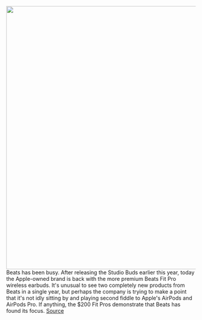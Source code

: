 <img src='https://cdn.vox-cdn.com/thumbor/ReAPJGC0hugCYIAuHdgecXv2nW8=/0x0:2040x1360/1200x675/filters:focal(731x702:1057x1028)/cdn.vox-cdn.com/uploads/chorus_image/image/70074068/DSCF6022_Edited.0.jpg' width='700px' /><br/>
Beats has been busy. After releasing the Studio Buds earlier this year, today the Apple-owned brand is back with the more premium Beats Fit Pro wireless earbuds. It's unusual to see two completely new products from Beats in a single year, but perhaps the company is trying to make a point that it's not idly sitting by and playing second fiddle to Apple's AirPods and AirPods Pro. If anything, the $200 Fit Pros demonstrate that Beats has found its focus.
<a href='https://www.theverge.com/22753158/beats-fit-pro-earbuds-review-apple'> Source <a/>